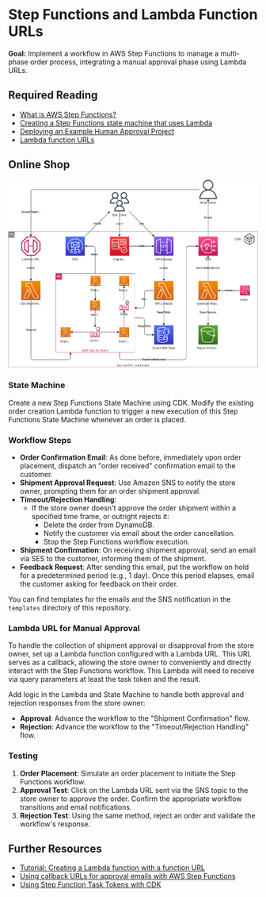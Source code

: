 # Step Functions and Lambda Function URLs

**Goal:** Implement a workflow in AWS Step Functions to manage a multi-phase order process, integrating a manual approval phase using Lambda URLs.

## Required Reading

- [What is AWS Step Functions?](https://docs.aws.amazon.com/step-functions/latest/dg/welcome.html)
- [Creating a Step Functions state machine that uses Lambda](https://docs.aws.amazon.com/step-functions/latest/dg/tutorial-creating-lambda-state-machine.html)
- [Deploying an Example Human Approval Project](https://docs.aws.amazon.com/step-functions/latest/dg/tutorial-human-approval.html)
- [Lambda function URLs](https://docs.aws.amazon.com/lambda/latest/dg/lambda-urls.html)

## Online Shop

![Overview](https://raw.githubusercontent.com/msg-CareerPaths/aws-serverless-training/master/chapters/diagrams/070-step-functions.drawio.svg "Overview")

### State Machine

Create a new Step Functions State Machine using CDK. Modify the existing order creation Lambda function to trigger a new execution of this Step Functions State Machine whenever an order is placed.

### Workflow Steps

- **Order Confirmation Email**: As done before, immediately upon order placement, dispatch an "order received" confirmation email to the customer.
- **Shipment Approval Request**: Use Amazon SNS to notify the store owner, prompting them for an order shipment approval.
- **Timeout/Rejection Handling**:
   - If the store owner doesn't approve the order shipment within a specified time frame, or outright rejects it:
     - Delete the order from DynamoDB.
     - Notify the customer via email about the order cancellation.
     - Stop the Step Functions workflow execution.
- **Shipment Confirmation**: On receiving shipment approval, send an email via SES to the customer, informing them of the shipment.
- **Feedback Request**: After sending this email, put the workflow on hold for a predetermined period (e.g., 1 day). Once this period elapses, email the customer asking for feedback on their order.

You can find templates for the emails and the SNS notification in the `templates` directory of this repository.

### Lambda URL for Manual Approval

To handle the collection of shipment approval or disapproval from the store owner, set up a Lambda function configured with a Lambda URL. This URL serves as a callback, allowing the store owner to conveniently and directly interact with the Step Functions workflow. This Lambda will need to receive via query parameters at least the task token and the result.

Add logic in the Lambda and State Machine to handle both approval and rejection responses from the store owner:
- **Approval**: Advance the workflow to the "Shipment Confirmation" flow.
- **Rejection**: Advance the workflow to the "Timeout/Rejection Handling" flow.
   
### Testing

1. **Order Placement**: Simulate an order placement to initiate the Step Functions workflow.
2. **Approval Test**: Click on the Lambda URL sent via the SNS topic to the store owner to approve the order. Confirm the appropriate workflow transitions and email notifications.
3. **Rejection Test**: Using the same method, reject an order and validate the workflow's response.

## Further Resources

- [Tutorial: Creating a Lambda function with a function URL](https://docs.aws.amazon.com/lambda/latest/dg/urls-tutorial.html)
- [Using callback URLs for approval emails with AWS Step Functions](https://aws.amazon.com/blogs/aws/using-callback-urls-for-approval-emails-with-aws-step-functions/)
- [Using Step Function Task Tokens with CDK](https://aws.hashnode.com/using-step-function-task-tokens-with-cdk)
